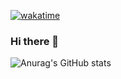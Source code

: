 [![wakatime](https://wakatime.com/badge/user/e9282389-a4da-4bc0-b861-388e09d24377.svg)](https://wakatime.com/@e9282389-a4da-4bc0-b861-388e09d24377)

### Hi there 👋

![Anurag's GitHub stats](https://github-readme-stats.vercel.app/api?username=gusandchbh&show_icons=true&theme=radical)




